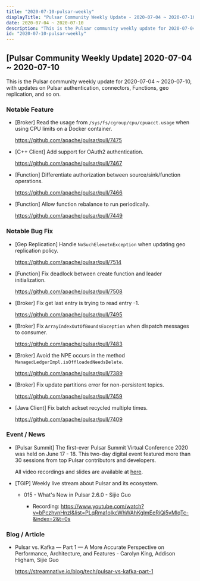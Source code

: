 ```yaml
---
title: "2020-07-10-pulsar-weekly"
displayTitle: "Pulsar Community Weekly Update - 2020-07-04 ~ 2020-07-10"
date: 2020-07-04 ~ 2020-07-10
description: "This is the Pulsar community weekly update for 2020-07-04 ~ 2020-07-10, with updates on Pulsar authentication, connectors, Functions, geo replication, and so on."
id: "2020-07-10-pulsar-weekly"
---
```


## [Pulsar Community Weekly Update] 2020-07-04 ~ 2020-07-10

This is the Pulsar community weekly update for 2020-07-04 ~ 2020-07-10, with updates on Pulsar authentication, connectors, Functions, geo replication, and so on.

### Notable Feature

- [Broker] Read the usage from `/sys/fs/cgroup/cpu/cpuacct.usage` when using CPU limits on a Docker container.

    https://github.com/apache/pulsar/pull/7475
    
- [C++ Client] Add support for OAuth2 authentication.

    https://github.com/apache/pulsar/pull/7467
    
- [Function] Differentiate authorization between source/sink/function operations.

    https://github.com/apache/pulsar/pull/7466
    
- [Function] Allow function rebalance to run periodically.

    https://github.com/apache/pulsar/pull/7449
    
### Notable Bug Fix

- [Gep Replication] Handle `NoSuchElemetnException` when updating geo replication policy.

    https://github.com/apache/pulsar/pull/7514
    
- [Function] Fix deadlock between create function and leader initialization.

    https://github.com/apache/pulsar/pull/7508
    
- [Broker] Fix get last entry is trying to read entry -1.

    https://github.com/apache/pulsar/pull/7495
    
- [Broker] Fix `ArrayIndexOutOfBoundsException` when dispatch messages to consumer.

    https://github.com/apache/pulsar/pull/7483
    
- [Broker] Avoid the NPE occurs in the method `ManagedLedgerImpl.isOffloadedNeedsDelete`.

    https://github.com/apache/pulsar/pull/7389
    
- [Broker] Fix update partitions error for non-persistent topics.

    https://github.com/apache/pulsar/pull/7459
    
- [Java Client] Fix batch ackset recycled multiple times.

    https://github.com/apache/pulsar/pull/7409

### Event / News

- [Pulsar Summit] The first-ever Pulsar Summit Virtual Conference 2020 was held on June 17 - 18. This two-day digital event featured more than 30 sessions from top Pulsar contributors and developers.

    All video recordings and slides are available at [here](https://streamnative.io/resource#pulsar-summit). 
    
- [TGIP] Weekly live stream about Pulsar and its ecosystem.

    - 015 - What's New in Pulsar 2.6.0 - Sijie Guo

        - Recording: https://www.youtube.com/watch?v=bPczhvnHnzI&list=PLqRma1oIkcWhWAhKgImEeRiQi5vMlqTc-&index=2&t=0s

### Blog / Article

- Pulsar vs. Kafka — Part 1 — A More Accurate Perspective on Performance, Architecture, and Features - Carolyn King, Addison Higham, Sijie Guo

    https://streamnative.io/blog/tech/pulsar-vs-kafka-part-1
